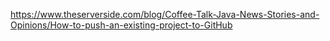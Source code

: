 https://www.theserverside.com/blog/Coffee-Talk-Java-News-Stories-and-Opinions/How-to-push-an-existing-project-to-GitHub
